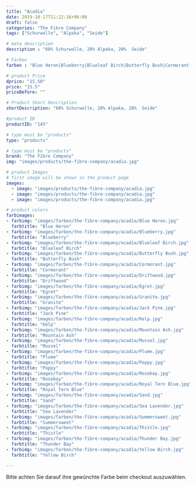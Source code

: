```yaml
---
title: "Acadia"
date: 2019-10-17T11:22:16+06:00
draft: false
categories: "The Fibre Company"
tags: ["Schurwolle", "Alpaka", "Seide"]

# meta description
description : "60% Schurwolle, 20% Alpaka, 20%  Seide"

# Farben
farben : "Blue Heron|Blueberry|Blueleaf Birch|Butterfly Bush|Cormorant|Driftwood|Egret|Granite|Jack Pine|Kelp|Mountain Ash|Mussel|Plume|Poppy|Rosebay|Royal Tern Blue|Sand|Sea Lavender|Summersweet|Thistle|Thunder Bay|Yellow Birch"

# product Price
dprice: "15,50"
price: "15.5"
priceBefore: ""

# Product Short Description
shortDescription: "60% Schurwolle, 20% Alpaka, 20%  Seide"

#product ID
productID: "145"

# type must be "products"
type: "products"

# type must be "products"
brand: "The Fibre Company"
img: "images/products/the-fibre-company/acadia.jpg"   

# product Images
# first image will be shown in the product page
images:
  - image: "images/products/the-fibre-company/acadia.jpg"
  - image: "images/products/the-fibre-company/acadia.jpg"
  - image: "images/products/the-fibre-company/acadia.jpg"

# product colors
farbimages:
- farbimg: "images/farben/the-fibre-company/acadia/Blue Heron.jpg"	
  farbtitle: "Blue Heron"
- farbimg: "images/farben/the-fibre-company/acadia/Blueberry.jpg"	
  farbtitle: "Blueberry"
- farbimg: "images/farben/the-fibre-company/acadia/Blueleaf Birch.jpg"	
  farbtitle: "Blueleaf Birch"
- farbimg: "images/farben/the-fibre-company/acadia/Butterfly Bush.jpg"	
  farbtitle: "Butterfly Bush"
- farbimg: "images/farben/the-fibre-company/acadia/Cormorant.jpg"	
  farbtitle: "Cormorant"
- farbimg: "images/farben/the-fibre-company/acadia/Driftwood.jpg"	
  farbtitle: "Driftwood"
- farbimg: "images/farben/the-fibre-company/acadia/Egret.jpg"	
  farbtitle: "Egret"
- farbimg: "images/farben/the-fibre-company/acadia/Granite.jpg"	
  farbtitle: "Granite"
- farbimg: "images/farben/the-fibre-company/acadia/Jack Pine.jpg"	
  farbtitle: "Jack Pine"
- farbimg: "images/farben/the-fibre-company/acadia/Kelp.jpg"	
  farbtitle: "Kelp"
- farbimg: "images/farben/the-fibre-company/acadia/Mountain Ash.jpg"	
  farbtitle: "Mountain Ash"
- farbimg: "images/farben/the-fibre-company/acadia/Mussel.jpg"	
  farbtitle: "Mussel"
- farbimg: "images/farben/the-fibre-company/acadia/Plume.jpg"	
  farbtitle: "Plume"
- farbimg: "images/farben/the-fibre-company/acadia/Poppy.jpg"	
  farbtitle: "Poppy"
- farbimg: "images/farben/the-fibre-company/acadia/Rosebay.jpg"	
  farbtitle: "Rosebay"
- farbimg: "images/farben/the-fibre-company/acadia/Royal Tern Blue.jpg"	
  farbtitle: "Royal Tern Blue"
- farbimg: "images/farben/the-fibre-company/acadia/Sand.jpg"	
  farbtitle: "Sand"
- farbimg: "images/farben/the-fibre-company/acadia/Sea Lavender.jpg"	
  farbtitle: "Sea Lavender"
- farbimg: "images/farben/the-fibre-company/acadia/Summersweet.jpg"	
  farbtitle: "Summersweet"
- farbimg: "images/farben/the-fibre-company/acadia/Thistle.jpg"	
  farbtitle: "Thistle"
- farbimg: "images/farben/the-fibre-company/acadia/Thunder Bay.jpg"	
  farbtitle: "Thunder Bay"
- farbimg: "images/farben/the-fibre-company/acadia/Yellow Birch.jpg"	
  farbtitle: "Yellow Birch"

---
```


Bitte achten Sie darauf ihre gewünchte Farbe beim checkout auszuwählen.

